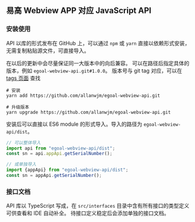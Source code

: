 易高 Webview APP 对应 JavaScript API
---

### 安装使用

API 以库的形式发布在 GitHub 上，可以通过 `npm` 或 `yarn` 直接以依赖形式安装，无需复制粘贴源文件，可直接导入。

在以后的更新中会尽量保证同一大版本中的向后兼容。
可以在路径后指定具体的版本，例如 `egoal-webview-api.git#1.0.0`。
版本号与 git tag 对应，可以在 [tags 页面](https://github.com/allanwjm/egoal-webview-api/tags) 查找

```shell script
# 安装
yarn add https://github.com/allanwjm/egoal-webview-api.git

# 升级版本
yarn upgrade https://github.com/allanwjm/egoal-webview-api.git
```

安装后可以直接以 ES6 module 的形式导入。导入的路径为 `egoal-webview-api/dist`。
```javascript
// 可以整体导入
import api from "egoal-webview-api/dist";
const sn = api.appApi.getSerialNumber();

// 或单独导入
import {appApi} from "egoal-webview-api/dist";
const sn = appApi.getSerialNumber();
```

### 接口文档
API 库以 TypeScript 写成，在 `src/interfaces` 目录中含有所有接口的类型定义可供查看和 IDE 自动补全。
待接口定义稳定后会添加单独的接口文档。

